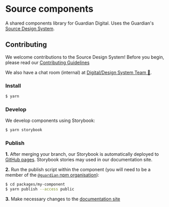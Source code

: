 # Source components

A shared components library for Guardian Digital. Uses the Guardian's [Source Design System](https://zeroheight.com/2a1e5182b).

## Contributing

We welcome contributions to the Source Design System! Before you begin, please read our
[Contributing Guidelines](https://github.com/guardian/source-components/tree/master/CONTRIBUTING.md)

We also have a chat room (internal) at [Digital/Design System Team 📐](https://chat.google.com/room/AAAA1vmbCh8).

### Install

```sh
$ yarn
```

### Develop

We develop components using Storybook:

```sh
$ yarn storybook
```

### Publish

**1.** After merging your branch, our Storybook is automatically deployed to [GitHub pages](https://guardian.github.io/source-components). Storybook stories may used in our documentation site.

**2.** Run the publish script within the component (you will need to be a member of the [`@guardian` npm organisation](https://www.npmjs.com/settings/guardian/members)):

```sh
$ cd packages/my-component
$ yarn publish --access public
```

**3.** Make necessary changes to the [documentation site](https://zeroheight.com/2a1e5182b)
